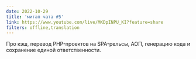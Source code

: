 ```yaml
---
date: 2022-10-29
title: 'митап чата #5'
link: https://www.youtube.com/live/MKDpINPU_KI?feature=share
filters: offline,translation
---
```


Про кэш, перевод PHP-проектов на SPA-рельсы, АОП, генерацию кода и сохранение единой ответственности.
